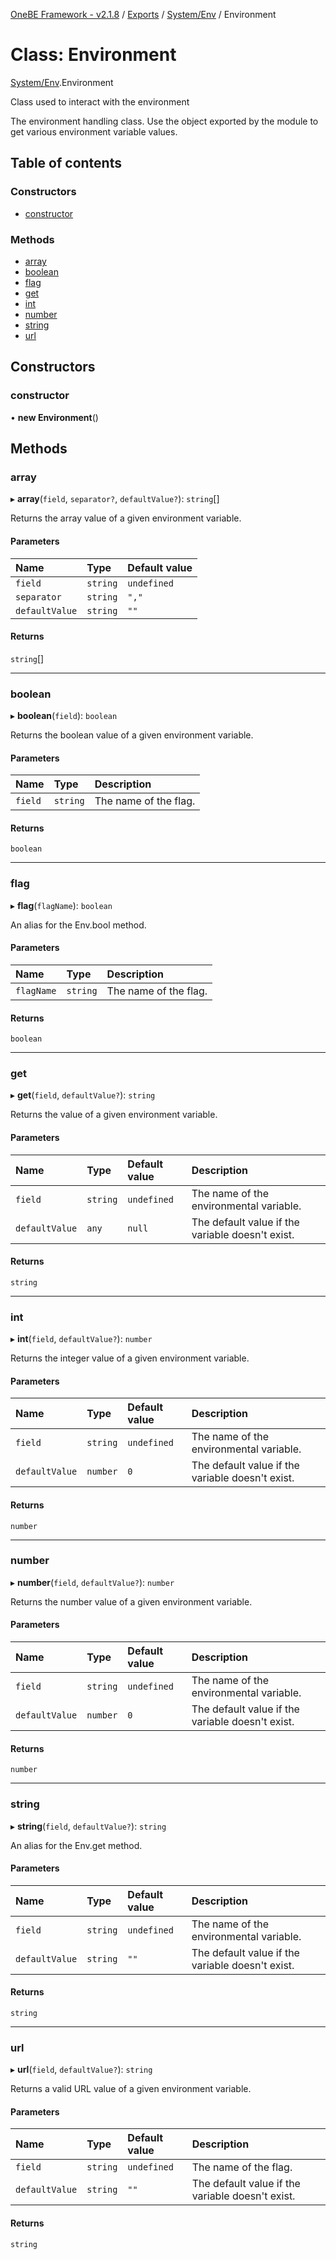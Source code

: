 [OneBE Framework - v2.1.8](../README.md) / [Exports](../modules.md) / [System/Env](../modules/System_Env.md) / Environment

# Class: Environment

[System/Env](../modules/System_Env.md).Environment

Class used to interact with the environment

The environment handling class. Use the object exported by the module to get various environment variable values.

## Table of contents

### Constructors

- [constructor](System_Env.Environment.md#constructor)

### Methods

- [array](System_Env.Environment.md#array)
- [boolean](System_Env.Environment.md#boolean)
- [flag](System_Env.Environment.md#flag)
- [get](System_Env.Environment.md#get)
- [int](System_Env.Environment.md#int)
- [number](System_Env.Environment.md#number)
- [string](System_Env.Environment.md#string)
- [url](System_Env.Environment.md#url)

## Constructors

### constructor

• **new Environment**()

## Methods

### array

▸ **array**(`field`, `separator?`, `defaultValue?`): `string`[]

Returns the array value of a given environment variable.

#### Parameters

| Name | Type | Default value |
| :------ | :------ | :------ |
| `field` | `string` | `undefined` |
| `separator` | `string` | `","` |
| `defaultValue` | `string` | `""` |

#### Returns

`string`[]

___

### boolean

▸ **boolean**(`field`): `boolean`

Returns the boolean value of a given environment variable.

#### Parameters

| Name | Type | Description |
| :------ | :------ | :------ |
| `field` | `string` | The name of the flag. |

#### Returns

`boolean`

___

### flag

▸ **flag**(`flagName`): `boolean`

An alias for the Env.bool method.

#### Parameters

| Name | Type | Description |
| :------ | :------ | :------ |
| `flagName` | `string` | The name of the flag. |

#### Returns

`boolean`

___

### get

▸ **get**(`field`, `defaultValue?`): `string`

Returns the value of a given environment variable.

#### Parameters

| Name | Type | Default value | Description |
| :------ | :------ | :------ | :------ |
| `field` | `string` | `undefined` | The name of the environmental variable. |
| `defaultValue` | `any` | `null` | The default value if the variable doesn't exist. |

#### Returns

`string`

___

### int

▸ **int**(`field`, `defaultValue?`): `number`

Returns the integer value of a given environment variable.

#### Parameters

| Name | Type | Default value | Description |
| :------ | :------ | :------ | :------ |
| `field` | `string` | `undefined` | The name of the environmental variable. |
| `defaultValue` | `number` | `0` | The default value if the variable doesn't exist. |

#### Returns

`number`

___

### number

▸ **number**(`field`, `defaultValue?`): `number`

Returns the number value of a given environment variable.

#### Parameters

| Name | Type | Default value | Description |
| :------ | :------ | :------ | :------ |
| `field` | `string` | `undefined` | The name of the environmental variable. |
| `defaultValue` | `number` | `0` | The default value if the variable doesn't exist. |

#### Returns

`number`

___

### string

▸ **string**(`field`, `defaultValue?`): `string`

An alias for the Env.get method.

#### Parameters

| Name | Type | Default value | Description |
| :------ | :------ | :------ | :------ |
| `field` | `string` | `undefined` | The name of the environmental variable. |
| `defaultValue` | `string` | `""` | The default value if the variable doesn't exist. |

#### Returns

`string`

___

### url

▸ **url**(`field`, `defaultValue?`): `string`

Returns a valid URL value of a given environment variable.

#### Parameters

| Name | Type | Default value | Description |
| :------ | :------ | :------ | :------ |
| `field` | `string` | `undefined` | The name of the flag. |
| `defaultValue` | `string` | `""` | The default value if the variable doesn't exist. |

#### Returns

`string`

